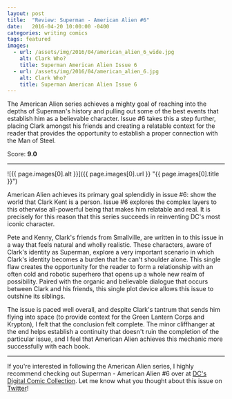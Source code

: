 ```yaml
---
layout: post
title:  "Review: Superman - American Alien #6"
date:   2016-04-20 10:00:00 -0400
categories: writing comics
tags: featured
images:
  - url: /assets/img/2016/04/american_alien_6_wide.jpg
    alt: Clark Who?
    title: Superman American Alien Issue 6
  - url: /assets/img/2016/04/american_alien_6.jpg
    alt: Clark Who?
    title: Superman American Alien Issue 6
---
```

The American Alien series achieves a mighty goal of reaching into the depths of Superman's history and pulling out some of the best events that establish him as a believable character. Issue #6 takes this a step further, placing Clark amongst his friends and creating a relatable context for the reader that provides the opportunity to establish a proper connection with the Man of Steel.

<p class="center">Score: <strong>9.0</strong></p>

<hr>

![{{ page.images[0].alt }}]({{ page.images[0].url }} "{{ page.images[0].title }}")

American Alien achieves its primary goal splendidly in issue #6: show the world that Clark Kent is a person. Issue #6 explores the complex layers to this otherwise all-powerful being that makes him relatable and real. It is precisely for this reason that this series succeeds in reinventing DC's most iconic character.

Pete and Kenny, Clark's friends from Smallville, are written in to this issue in a way that feels natural and wholly realistic. These characters, aware of Clark's identity as Superman, explore a very important scenario in which Clark's identity becomes a burden that he can't shoulder alone. This single flaw creates the opportunity for the reader to form a relationship with an often cold and robotic superhero that opens up a whole new realm of possibility. Paired with the organic and believable dialogue that occurs between Clark and his friends, this single plot device allows this issue to outshine its siblings.

The issue is paced well overall, and despite Clark's tantrum that sends him flying into space (to provide context for the Green Lantern Corps and Krypton), I felt that the conclusion felt complete. The minor cliffhanger at the end helps establish a continuity that doesn't ruin the completion of the particular issue, and I feel that American Alien achieves this mechanic more successfully with each book.

<hr>

If you're interested in following the American Alien series, I highly recommend checking out Superman - American Alien #6 over at [DC's Digital Comic Collection](//www.readdcentertainment.com/Superman-American-Alien-2015-6/digital-comic/T1426100065001). Let me know what you thought about this issue on [Twitter](//twitter.com/joshdrink)!
